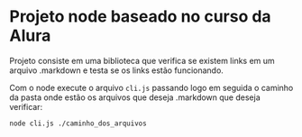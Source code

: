 # Projeto node baseado no curso da Alura

Projeto consiste em uma biblioteca que verifica se existem links em um arquivo .markdown e testa se os links estão funcionando.

Com o node execute o arquivo `cli.js` passando logo em seguida o caminho da pasta onde estão os arquivos que deseja .markdown que deseja verificar:

`node cli.js ./caminho_dos_arquivos`
